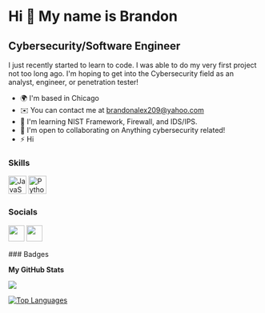 Hi 👋 My name is Brandon
========================

Cybersecurity/Software Engineer
-------------------------------

I just recently started to learn to code. I was able to do my very first project not too long ago. I'm hoping to get into the Cybersecurity field as an analyst, engineer, or penetration tester!

* 🌍  I'm based in Chicago
* ✉️  You can contact me at [brandonalex209@yahoo.com](mailto:brandonalex209@yahoo.com)
* 🧠  I'm learning NIST Framework, Firewall, and IDS/IPS.
* 🤝  I'm open to collaborating on Anything cybersecurity related!
* ⚡  Hi

### Skills

<p align="left">
<a href="https://developer.mozilla.org/en-US/docs/Web/JavaScript" target="_blank" rel="noreferrer"><img src="https://raw.githubusercontent.com/danielcranney/readme-generator/main/public/icons/skills/javascript-colored.svg" width="36" height="36" alt="JavaScript" /></a>
<a href="https://www.python.org/" target="_blank" rel="noreferrer"><img src="https://raw.githubusercontent.com/danielcranney/readme-generator/main/public/icons/skills/python-colored.svg" width="36" height="36" alt="Python" /></a>
</p>

### Socials

<p align="left"> <a href="https://www.github.com/brandonalexx" target="_blank" rel="noreferrer"><img src="https://raw.githubusercontent.com/danielcranney/readme-generator/main/public/icons/socials/github-dark.svg" width="32" height="32" /></a> <a href="https://www.linkedin.com/in/brandon-a-g/" target="_blank" rel="noreferrer"><img src="https://raw.githubusercontent.com/danielcranney/readme-generator/main/public/icons/socials/linkedin.svg" width="32" height="32" /></a></p>
### Badges

<b>My GitHub Stats</b>

<a href="http://www.github.com/brandonalexx"><img src="https://github-readme-streak-stats.herokuapp.com/?user=brandonalexx&stroke=ffffff&background=27272a&ring=ffffff&fire=ffffff&currStreakNum=ffffff&currStreakLabel=ffffff&sideNums=ffffff&sideLabels=ffffff&dates=ffffff&hide_border=true" /></a>

<a href="https://github.com/brandonalexx" align="left"><img src="https://github-readme-stats.vercel.app/api/top-langs/?username=brandonalexx&langs_count=10&title_color=ffffff&text_color=ffffff&icon_color=14b8a6&bg_color=27272a&hide_border=true&locale=en&custom_title=Top%20%Languages" alt="Top Languages" /></a>
